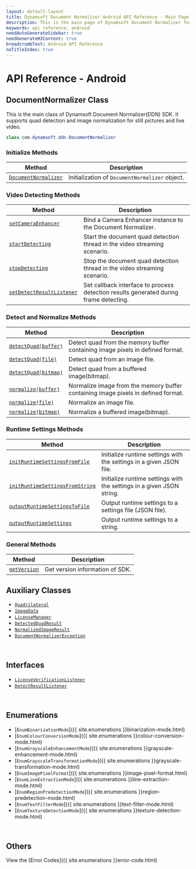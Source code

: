 ```yaml
---
layout: default-layout
title: Dynamsoft Document Normalizer Android API Reference - Main Page
description: This is the main page of Dynamsoft Document Normalizer for Android SDK API Reference.
keywords: api reference, android
needAutoGenerateSidebar: true
needGenerateH3Content: true
breadcrumbText: Android API Reference
noTitleIndex: true
---
```


# API Reference - Android

## DocumentNormalizer Class

This is the main class of Dynamsoft Document Normalizer(DDN) SDK. It supports quad detection and image normalization for still pictures and live video.

```java
class com.dynamsoft.ddn.DocumentNormalizer
```

### Initialize Methods

  | Method               | Description |
  |----------------------|-------------|
  | [`DocumentNormalizer`](document-normalizer-init.md#documentnormalizer) | Initialization of `DocumentNormalizer` object.|

### Video Detecting Methods

  | Method               | Description |
  |----------------------|-------------|
  | [`setCameraEnhancer`](document-normalizer-video.md#setcameraenhancer) | Bind a Camera Enhancer instance to the Document Normalizer.  |
  | [`startDetecting`](document-normalizer-video.md#startdetecting) | Start the document quad detection thread in the video streaming scenario. |
  | [`stopDetecting`](document-normalizer-video.md#stopdetecting) | Stop the document quad detection thread in the video streaming scenario.  |
  | [`setDetectResultListener`](document-normalizer-video.md#setdetectresultlistener) | Set callback interface to process detection results generated during frame detecting. |

### Detect and Normalize Methods

  | Method               | Description |
  |----------------------|-------------|
  | [`detectQuad(buffer)`](document-normalizer-normalizing.md#detectquad(buffer)) | Detect quad from the memory buffer containing image pixels in defined format. |
  | [`detectQuad(file)`](document-normalizer-normalizing#detectquad(file)) | Detect quad from an image file. |
  | [`detectQuad(bitmap)`](document-normalizer-normalizing#detectquad(bitmap)) | Detect quad from a buffered image(bitmap). |
  | [`normalize(buffer)`](document-normalizer-normalizing#normalize(buffer)) | Normalize image from the memory buffer containing image pixels in defined format. |
  | [`normalize(file)`](document-normalizer-normalizing#normalize(file)) | Normalize an image file. |
  | [`normalize(bitmap)`](document-normalizer-normalizing#normalize(bitmap)) | Normalize a buffered image(bitmap). |
  
### Runtime Settings Methods

  | Method               | Description |
  |----------------------|-------------|
  | [`initRuntimeSettingsFromFile`](document-normalizer-settings.md#initruntimesettingsfromfile)  | Initialize runtime settings with the settings in a given JSON file. |
  | [`initRuntimeSettingsFromString`](document-normalizer-settings.md#initruntimesettingsfromstring) | Initialize runtime settings with the settings in a given JSON string. |
  | [`outputRuntimeSettingsToFile`](document-normalizer-settings.md#outputruntimesettingstofile) | Output runtime settings to a settings file (JSON file). |
  | [`outputRuntimeSettings`](document-normalizer-settings.md#outputruntimesettings) | Output runtime settings to a string. |

### General Methods

  | Method               | Description |
  |----------------------|-------------|
  | [`getVersion`](document-normalizer-general.md#getversion) | Get version information of SDK.|

## Auxiliary Classes

- [`Quadrilateral`](quadrilateral.md)
- [`ImageData`](image-data.md)
- [`LicenseManager`](license-manager.md)
- [`DetectedQuadResult`](detected-quad-result.md)
- [`NormalizedImageResult`](normalized-image-result.md)
- [`DocumentNormalizerException`](document-normalizer-exception.md)

&nbsp;

## Interfaces

- [`LicenseVerificationListener`](license-verification-listener.md)
- [`DetectResultListener`](detect-result-listener.md)

&nbsp;

## Enumerations

- [`EnumBinarizationMode`]({{ site.enumerations }}binarization-mode.html)
- [`EnumColourConversionMode`]({{ site.enumerations }}colour-conversion-mode.html)
- [`EnumGrayscaleEnhancementMode`]({{ site.enumerations }}grayscale-enhancement-mode.html)
- [`EnumGrayscaleTransformationMode`]({{ site.enumerations }}grayscale-transformation-mode.html)
- [`EnumImagePixelFormat`]({{ site.enumerations }}image-pixel-format.html)
- [`EnumLineExtractionMode`]({{ site.enumerations }}line-extraction-mode.html)
- [`EnumRegionPredetectionMode`]({{ site.enumerations }}region-predetection-mode.html)
- [`EnumTextFilterMode`]({{ site.enumerations }}text-filter-mode.html)
- [`EnumTextureDetectionMode`]({{ site.enumerations }}texture-detection-mode.html)

&nbsp;

## Others

View the [Error Codes]({{ site.enumerations }}error-code.html)
